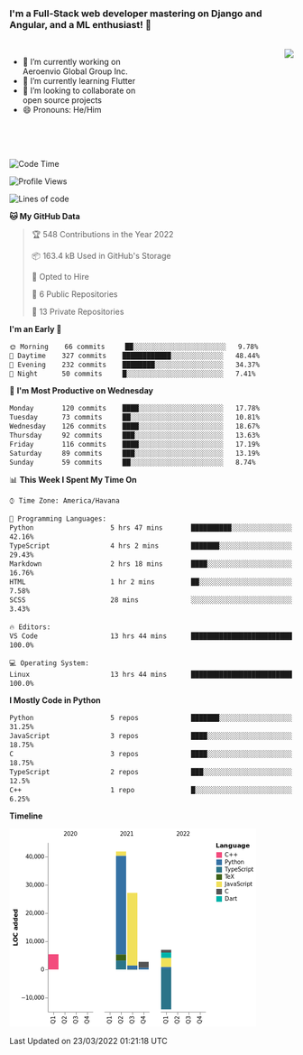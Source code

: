 ### I'm a Full-Stack web developer mastering on Django and Angular, and a ML enthusiast!  👋

<br/>

<img align="right" height="250"  src="https://media1.giphy.com/media/qgQUggAC3Pfv687qPC/giphy.gif?cid=ecf05e470ttfxgsj072btembitu1zn4ti3t3cdyg4jo5b3by&rid=giphy.gif&ct=g" />

 <div style="width:50%">
    <ul>
      <li>🔭 I’m currently working on Aeroenvio Global Group Inc.</li>
      <li>🌱 I’m currently learning Flutter</li>
      <li>👯 I’m looking to collaborate on open source projects</li>
      <li>😄 Pronouns: He/Him</li>
<!--       <li>⚡ Fun fact: I started my first professional project for a company as web dev without knowing any JS </li> -->
    </ul>
  </div>
  
<br/><br/><br/>


<!--START_SECTION:waka-->
![Code Time](http://img.shields.io/badge/Code%20Time-73%20hrs%204%20mins-blue)

![Profile Views](http://img.shields.io/badge/Profile%20Views-0-blue)

![Lines of code](https://img.shields.io/badge/From%20Hello%20World%20I%27ve%20Written-70%20Thousand%20lines%20of%20code-blue)

**🐱 My GitHub Data** 

> 🏆 548 Contributions in the Year 2022
 > 
> 📦 163.4 kB Used in GitHub's Storage 
 > 
> 💼 Opted to Hire
 > 
> 📜 6 Public Repositories 
 > 
> 🔑 13 Private Repositories  
 > 
**I'm an Early 🐤** 

```text
🌞 Morning    66 commits     ██░░░░░░░░░░░░░░░░░░░░░░░   9.78% 
🌆 Daytime    327 commits    ████████████░░░░░░░░░░░░░   48.44% 
🌃 Evening    232 commits    ████████░░░░░░░░░░░░░░░░░   34.37% 
🌙 Night      50 commits     █░░░░░░░░░░░░░░░░░░░░░░░░   7.41%

```
📅 **I'm Most Productive on Wednesday** 

```text
Monday       120 commits    ████░░░░░░░░░░░░░░░░░░░░░   17.78% 
Tuesday      73 commits     ██░░░░░░░░░░░░░░░░░░░░░░░   10.81% 
Wednesday    126 commits    ████░░░░░░░░░░░░░░░░░░░░░   18.67% 
Thursday     92 commits     ███░░░░░░░░░░░░░░░░░░░░░░   13.63% 
Friday       116 commits    ████░░░░░░░░░░░░░░░░░░░░░   17.19% 
Saturday     89 commits     ███░░░░░░░░░░░░░░░░░░░░░░   13.19% 
Sunday       59 commits     ██░░░░░░░░░░░░░░░░░░░░░░░   8.74%

```


📊 **This Week I Spent My Time On** 

```text
⌚︎ Time Zone: America/Havana

💬 Programming Languages: 
Python                   5 hrs 47 mins       ██████████░░░░░░░░░░░░░░░   42.16% 
TypeScript               4 hrs 2 mins        ███████░░░░░░░░░░░░░░░░░░   29.43% 
Markdown                 2 hrs 18 mins       ████░░░░░░░░░░░░░░░░░░░░░   16.76% 
HTML                     1 hr 2 mins         ██░░░░░░░░░░░░░░░░░░░░░░░   7.58% 
SCSS                     28 mins             ░░░░░░░░░░░░░░░░░░░░░░░░░   3.43%

🔥 Editors: 
VS Code                  13 hrs 44 mins      █████████████████████████   100.0%

💻 Operating System: 
Linux                    13 hrs 44 mins      █████████████████████████   100.0%

```

**I Mostly Code in Python** 

```text
Python                   5 repos             ███████░░░░░░░░░░░░░░░░░░   31.25% 
JavaScript               3 repos             ████░░░░░░░░░░░░░░░░░░░░░   18.75% 
C                        3 repos             ████░░░░░░░░░░░░░░░░░░░░░   18.75% 
TypeScript               2 repos             ███░░░░░░░░░░░░░░░░░░░░░░   12.5% 
C++                      1 repo              █░░░░░░░░░░░░░░░░░░░░░░░░   6.25%

```


**Timeline**

![Chart not found](https://raw.githubusercontent.com/dfg-98/dfg-98/main/charts/bar_graph.png) 


 Last Updated on 23/03/2022 01:21:18 UTC
<!--END_SECTION:waka-->
